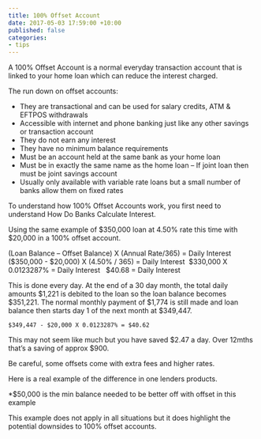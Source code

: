 ```yaml
---
title: 100% Offset Account
date: 2017-05-03 17:59:00 +10:00
published: false
categories:
- tips
---
```


A 100% Offset Account is a normal everyday transaction account that is linked to your home loan which can reduce the interest charged.

The run down on offset accounts:
* They are transactional and can be used for salary credits, ATM & EFTPOS withdrawals
* Accessible with internet and phone banking just like any other savings or transaction account
* They do not earn any interest
* They have no minimum balance requirements
* Must be an account held at the same bank as your home loan
* Must be in exactly the same name as the home loan – If joint loan then must be joint savings account
* Usually only available with variable rate loans but a small number of banks allow them on fixed rates

To understand how 100% Offset Accounts work, you first need to understand How Do Banks Calculate Interest. 

Using the same example of $350,000 loan at 4.50% rate this time with $20,000 in a 100% offset account.

(Loan Balance – Offset Balance) X (Annual Rate/365) = Daily Interest 	($350,000 - $20,000) X (4.50% / 365) = Daily Interest 	$330,000 X 0.0123287% = Daily Interest	 	$40.68 = Daily Interest

This is done every day.  At the end of a 30 day month, the total daily amounts $1,221 is debited to the loan so the loan balance becomes $351,221.
The normal monthly payment of $1,774 is still made and loan balance then starts day 1 of the next month at $349,447.

    $349,447 - $20,000 X 0.0123287% = $40.62

This may not seem like much but you have saved $2.47 a day.  Over 12mths that’s a saving of approx $900.

Be careful, some offsets come with extra fees and higher rates. 

Here is a real example of the difference in one lenders products.

*$50,000 is the min balance needed to be better off with offset in this example

This example does not apply in all situations but it does highlight the potential downsides to 100% offset accounts.
